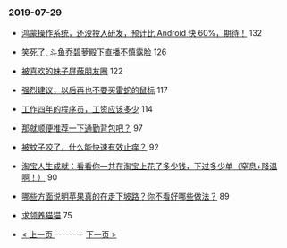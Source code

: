 ### 2019-07-29 
- [鸿蒙操作系统，还没投入研发，预计比 Android 快 60%，期待！](https://www.v2ex.com/t/587134) 132
- [笑死了, 斗鱼乔碧萝殿下直播不慎露脸](https://www.v2ex.com/t/587034) 126
- [被喜欢的妹子屏蔽朋友圈](https://www.v2ex.com/t/586997) 122
- [强烈建议，以后再也不要买雷蛇的鼠标](https://www.v2ex.com/t/587148) 117
- [工作四年的程序员，工资应该多少](https://www.v2ex.com/t/587006) 114
- [那就顺便推荐一下通勤背包吧？](https://www.v2ex.com/t/586941) 97
- [被蚊子咬了，什么能快速有效止痒？](https://www.v2ex.com/t/587029) 92
- [淘宝人生成就：看看你一共在淘宝上花了多少钱，下过多少单（窒息+降温啊！）](https://www.v2ex.com/t/587097) 90
- [哪些方面说明苹果真的在走下坡路？你不看好哪些做法？](https://www.v2ex.com/t/587004) 89
- [求领养猫猫](https://www.v2ex.com/t/587001) 75 

- [ < 上一页 ](https://github.com/able8/v2ex-hot-record/blob/master/2019-07-28.md) -------- [ 下一页 > ](https://github.com/able8/v2ex-hot-record/blob/master/2019-07-30.md)